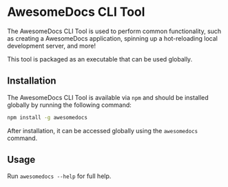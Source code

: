# AwesomeDocs CLI Tool

The AwesomeDocs CLI Tool is used to perform common functionality, such as creating a AwesomeDocs application, spinning up a hot-reloading local development server, and more!

This tool is packaged as an executable that can be used globally.


## Installation

The AwesomeDocs CLI Tool is available via `npm` and should be installed globally by running the following command:
```bash
npm install -g awesomedocs
```

After installation, it can be accessed globally using the `awesomedocs` command.


## Usage

Run `awesomedocs --help` for full help.
